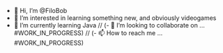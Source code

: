 - 👋 Hi, I’m @FiloBob
- 👀 I’m interested in learning something new, and obviously videogames
- 🌱 I’m currently learning Java
//  (- 💞️ I’m looking to collaborate on ... #WORK_IN_PROGRESS)
// (- 📫 How to reach me ... #WORK_IN_PROGRESS)

<!---
FiloBob/FiloBob is a ✨ special ✨ repository because its `README.md` (this file) appears on your GitHub profile.
You can click the Preview link to take a look at your changes.
--->
